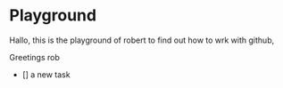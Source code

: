 # Playground
Hallo, this is the playground of robert to find out how to wrk with github,

Greetings rob

- [] a new task
